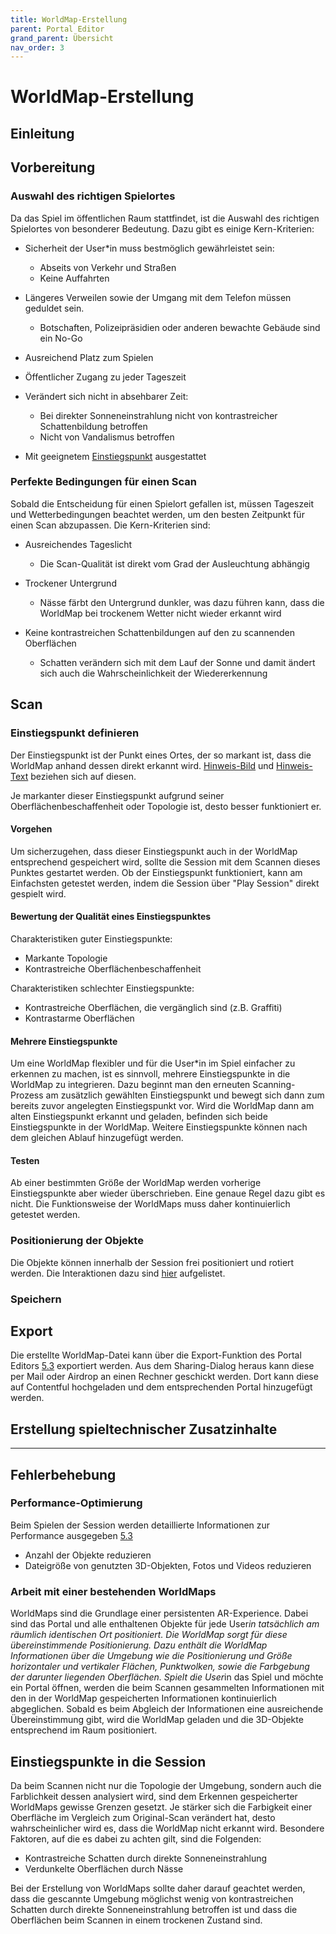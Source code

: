 ```yaml
---
title: WorldMap-Erstellung
parent: Portal Editor
grand_parent: Übersicht
nav_order: 3
---
```


# WorldMap-Erstellung

## Einleitung


## Vorbereitung

### Auswahl des richtigen Spielortes

Da das Spiel im öffentlichen Raum stattfindet, ist die Auswahl des richtigen Spielortes von besonderer Bedeutung.
Dazu gibt es einige Kern-Kriterien:

- Sicherheit der User*in muss bestmöglich gewährleistet sein:
  - Abseits von Verkehr und Straßen
  - Keine Auffahrten

- Längeres Verweilen sowie der Umgang mit dem Telefon müssen geduldet sein.
  - Botschaften, Polizeipräsidien oder anderen bewachte Gebäude sind ein No-Go

- Ausreichend Platz zum Spielen

- Öffentlicher Zugang zu jeder Tageszeit

- Verändert sich nicht in absehbarer Zeit:
  - Bei direkter Sonneneinstrahlung nicht von kontrastreicher Schattenbildung betroffen
  - Nicht von Vandalismus betroffen

- Mit geeignetem [Einstiegspunkt](3.3-worldmap-erstellung.html#einstiegspunkt-definieren) ausgestattet


### Perfekte Bedingungen für einen Scan
Sobald die Entscheidung für einen Spielort gefallen ist, müssen Tageszeit und Wetterbedingungen beachtet werden, um den besten Zeitpunkt für einen Scan abzupassen.  Die Kern-Kriterien sind:

- Ausreichendes Tageslicht
  - Die Scan-Qualität ist direkt vom Grad der Ausleuchtung abhängig

- Trockener Untergrund
  - Nässe färbt den Untergrund dunkler, was dazu führen kann, dass die WorldMap bei trockenem Wetter nicht wieder erkannt wird

- Keine kontrastreichen Schattenbildungen auf den zu scannenden Oberflächen
  - Schatten verändern sich mit dem Lauf der Sonne und damit ändert sich auch die Wahrscheinlichkeit der Wiedererkennung



## Scan
### Einstiegspunkt definieren

Der Einstiegspunkt ist der Punkt eines Ortes, der so markant ist, dass die WorldMap anhand dessen direkt erkannt wird.
[Hinweis-Bild](https://ekkip.github.io/zwanzig-ar-doc/2.2-cms-struktur.html#hint-image-contentful-media-asset) und [Hinweis-Text](https://ekkip.github.io/zwanzig-ar-doc/2.2-cms-struktur.html#hint-text-text) beziehen sich auf diesen.

Je markanter dieser Einstiegspunkt aufgrund seiner Oberflächenbeschaffenheit oder Topologie ist, desto besser funktioniert er.

#### Vorgehen

Um sicherzugehen, dass dieser Einstiegspunkt auch in der WorldMap entsprechend gespeichert wird, sollte die Session mit dem Scannen dieses Punktes gestartet werden. Ob der Einstiegspunkt funktioniert, kann am Einfachsten getestet werden, indem die Session über "Play Session" direkt gespielt wird.

#### Bewertung der Qualität eines Einstiegspunktes

Charakteristiken guter Einstiegspunkte:
* Markante Topologie
* Kontrastreiche Oberflächenbeschaffenheit

Charakteristiken schlechter Einstiegspunkte:
* Kontrastreiche Oberflächen, die vergänglich sind (z.B. Graffiti)
* Kontrastarme Oberflächen

#### Mehrere Einstiegspunkte

Um eine WorldMap flexibler und für die User*in im Spiel einfacher zu erkennen zu machen, ist es sinnvoll, mehrere Einstiegspunkte in die WorldMap zu integrieren. Dazu beginnt man den erneuten Scanning-Prozess am zusätzlich gewählten Einstiegspunkt und bewegt sich dann zum bereits zuvor angelegten Einstiegspunkt vor. Wird die WorldMap dann am alten Einstiegspunkt erkannt und geladen, befinden sich beide Einstiegspunkte in der WorldMap. Weitere Einstiegspunkte können nach dem gleichen Ablauf hinzugefügt werden.

#### Testen

Ab einer bestimmten Größe der WorldMap werden vorherige Einstiegspunkte aber wieder überschrieben. Eine genaue Regel dazu gibt es nicht. Die Funktionsweise der WorldMaps muss daher kontinuierlich getestet werden.


### Positionierung der Objekte
Die Objekte können innerhalb der Session frei positioniert und rotiert werden.
Die Interaktionen dazu sind [hier](3.2-app-aufbau.html#ar-session) aufgelistet.


### Speichern


## Export
Die erstellte WorldMap-Datei kann über die Export-Funktion des Portal Editors [5.3](3.2-app-aufbau.html#worldmap-details) exportiert werden. Aus dem Sharing-Dialog heraus kann diese per Mail oder Airdrop an einen Rechner geschickt werden.
Dort kann diese auf Contentful hochgeladen und dem entsprechenden Portal hinzugefügt werden.

## Erstellung spieltechnischer Zusatzinhalte


---

## Fehlerbehebung

### Performance-Optimierung

Beim Spielen der Session werden detaillierte Informationen zur Performance ausgegeben [5.3](3.2-benutzung.html#ar-session)

- Anzahl der Objekte reduzieren
- Dateigröße von genutzten 3D-Objekten, Fotos und Videos reduzieren
















### Arbeit mit einer bestehenden WorldMaps

WorldMaps sind die Grundlage einer persistenten AR-Experience. Dabei sind das Portal und alle enthaltenen Objekte für jede User*in tatsächlich am räumlich identischen Ort positioniert. Die WorldMap sorgt für diese übereinstimmende Positionierung. Dazu enthält die WorldMap Informationen über die Umgebung wie die Positionierung und Größe horizontaler und vertikaler Flächen, Punktwolken, sowie die Farbgebung der darunter liegenden Oberflächen. Spielt die User*in das Spiel und möchte ein Portal öffnen, werden die beim Scannen gesammelten Informationen mit den in der WorldMap gespeicherten Informationen kontinuierlich abgeglichen. Sobald es beim Abgleich der Informationen eine ausreichende Übereinstimmung gibt, wird die WorldMap geladen und die 3D-Objekte entsprechend im Raum positioniert.


## Einstiegspunkte in die Session






Da beim Scannen nicht nur die Topologie der Umgebung, sondern auch die Farblichkeit dessen analysiert wird, sind dem Erkennen gespeicherter WorldMaps gewisse Grenzen gesetzt. Je stärker sich die Farbigkeit einer Oberfläche im Vergleich zum Original-Scan verändert hat, desto wahrscheinlicher wird es, dass die WorldMap nicht erkannt wird. Besondere Faktoren, auf die es dabei zu achten gilt, sind die Folgenden:
* Kontrastreiche Schatten durch direkte Sonneneinstrahlung
* Verdunkelte Oberflächen durch Nässe

Bei der Erstellung von WorldMaps sollte daher darauf geachtet werden, dass die gescannte Umgebung möglichst wenig von kontrastreichen Schatten durch direkte Sonneneinstrahlung betroffen ist und dass die Oberflächen beim Scannen in einem trockenen Zustand sind.
